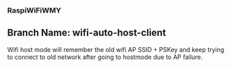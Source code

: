 ### RaspiWiFiWMY
## Branch Name: wifi-auto-host-client

Wifi host mode will remember the old wifi AP SSID + PSKey and keep trying to connect to old network after going to hostmode due to AP failure. 